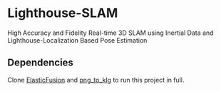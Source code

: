 # Lighthouse-SLAM
High Accuracy and Fidelity Real-time 3D SLAM using Inertial Data and Lighthouse-Localization Based Pose Estimation

## Dependencies

Clone [ElasticFusion](https://github.com/mp3guy/ElasticFusion) and [png\_to\_klg](https://github.com/HTLife/png_to_klg) to run this project in full.

